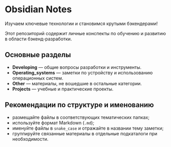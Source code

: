 # Obsidian Notes

Изучаем ключевые технологии и становимся крутыми бэкендерами!

Этот репозиторий содержит личные конспекты по обучению и развитию в области бэкенд-разработки.

## Основные разделы

- **Developing** — общие вопросы разработки и инструменты.
- **Operating_systems** — заметки по устройству и использованию операционных систем.
- **Other** — материалы, не вошедшие в остальные категории.
- **Projects** — учебные и практические проекты.

## Рекомендации по структуре и именованию

- размещайте файлы в соответствующих тематических папках;
- используйте формат Markdown (`.md`);
- именуйте файлы в `snake_case` и отражайте в названии тему заметки;
- группируйте связанные материалы в отдельные подкаталоги при необходимости.

